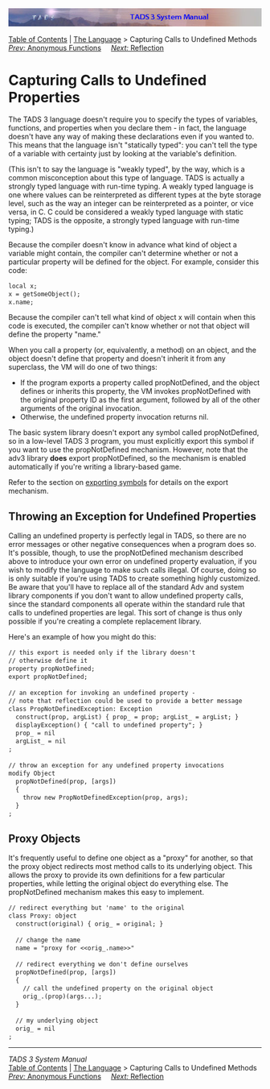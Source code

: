 <div class="topbar">

<img src="topbar.jpg" data-border="0" />

</div>

<div class="nav">

<a href="toc.htm" class="nav">Table of Contents</a> \|
<a href="langsec.htm" class="nav">The Language</a> \> Capturing Calls to
Undefined Methods  
<span class="navnp"><a href="anonfn.htm" class="nav"><em>Prev:</em> Anonymous Functions</a>
    <a href="reflect.htm" class="nav"><em>Next:</em> Reflection</a>    
</span>

</div>

<div class="main">

# Capturing Calls to Undefined Properties

The TADS 3 language doesn't require you to specify the types of
variables, functions, and properties when you declare them - in fact,
the language doesn't have any way of making these declarations even if
you wanted to. This means that the language isn't "statically typed":
you can't tell the type of a variable with certainty just by looking at
the variable's definition.

(This isn't to say the language is "weakly typed", by the way, which is
a common misconception about this type of language. TADS is actually a
strongly typed language with run-time typing. A weakly typed language is
one where values can be reinterpreted as different types at the byte
storage level, such as the way an integer can be reinterpreted as a
pointer, or vice versa, in C. C could be considered a weakly typed
language with static typing; TADS is the opposite, a strongly typed
language with run-time typing.)

Because the compiler doesn't know in advance what kind of object a
variable might contain, the compiler can't determine whether or not a
particular property will be defined for the object. For example,
consider this code:

<div class="code">

    local x;
    x = getSomeObject();
    x.name;

</div>

Because the compiler can't tell what kind of object x will contain when
this code is executed, the compiler can't know whether or not that
object will define the property "name."

When you call a property (or, equivalently, a method) on an object, and
the object doesn't define that property and doesn't inherit it from any
superclass, the VM will do one of two things:

- If the program exports a property called
  <span class="code">propNotDefined</span>, and the object defines or
  inherits this property, the VM invokes
  <span class="code">propNotDefined</span> with the original property ID
  as the first argument, followed by all of the other arguments of the
  original invocation.
- Otherwise, the undefined property invocation returns nil.

The basic system library doesn't export any symbol called
<span class="code">propNotDefined</span>, so in a low-level TADS 3
program, you must explicitly export this symbol if you want to use the
<span class="code">propNotDefined</span> mechanism. However, note that
the adv3 library **does** export
<span class="code">propNotDefined</span>, so the mechanism is enabled
automatically if you're writing a library-based game.

Refer to the section on [exporting symbols](export.htm) for details on
the export mechanism.

## Throwing an Exception for Undefined Properties

Calling an undefined property is perfectly legal in TADS, so there are
no error messages or other negative consequences when a program does so.
It's possible, though, to use the propNotDefined mechanism described
above to introduce your own error on undefined property evaluation, if
you wish to modify the language to make such calls illegal. Of course,
doing so is only suitable if you're using TADS to create something
highly customized. Be aware that you'll have to replace all of the
standard Adv and system library components if you don't want to allow
undefined property calls, since the standard components all operate
within the standard rule that calls to undefined properties are legal.
This sort of change is thus only possible if you're creating a complete
replacement library.

Here's an example of how you might do this:

<div class="code">

    // this export is needed only if the library doesn't
    // otherwise define it
    property propNotDefined;
    export propNotDefined;

    // an exception for invoking an undefined property -
    // note that reflection could be used to provide a better message
    class PropNotDefinedException: Exception
      construct(prop, argList) { prop_ = prop; argList_ = argList; }
      displayException() { "call to undefined property"; }
      prop_ = nil
      argList_ = nil
    ;

    // throw an exception for any undefined property invocations
    modify Object
      propNotDefined(prop, [args])
      {
        throw new PropNotDefinedException(prop, args);
      }
    ;

</div>

## Proxy Objects

It's frequently useful to define one object as a "proxy" for another, so
that the proxy object redirects most method calls to its underlying
object. This allows the proxy to provide its own definitions for a few
particular properties, while letting the original object do everything
else. The <span class="code">propNotDefined</span> mechanism makes this
easy to implement.

<div class="code">

    // redirect everything but 'name' to the original
    class Proxy: object
      construct(original) { orig_ = original; }

      // change the name
      name = "proxy for <<orig_.name>>"

      // redirect everything we don't define ourselves
      propNotDefined(prop, [args])
      {
        // call the undefined property on the original object
        orig_.(prop)(args...);
      }

      // my underlying object
      orig_ = nil
    ;

</div>

</div>

------------------------------------------------------------------------

<div class="navb">

*TADS 3 System Manual*  
<a href="toc.htm" class="nav">Table of Contents</a> \|
<a href="langsec.htm" class="nav">The Language</a> \> Capturing Calls to
Undefined Methods  
<span class="navnp"><a href="anonfn.htm" class="nav"><em>Prev:</em> Anonymous Functions</a>
    <a href="reflect.htm" class="nav"><em>Next:</em> Reflection</a>    
</span>

</div>
